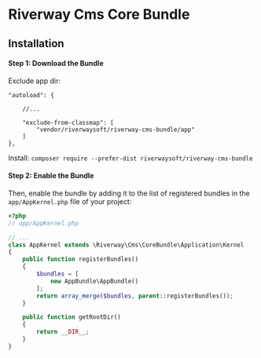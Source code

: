 Riverway Cms Core Bundle
========================

Installation
------------
#### Step 1: Download the Bundle
Exclude app dir:
```
"autoload": {

    //...

    "exclude-from-classmap": [
        "vendor/riverwaysoft/riverway-cms-bundle/app"
    ]
},
 ```

Install:
```composer require --prefer-dist riverwaysoft/riverway-cms-bundle```

#### Step 2: Enable the Bundle

Then, enable the bundle by adding it to the list of registered bundles
in the `app/AppKernel.php` file of your project:

```php
<?php
// app/AppKernel.php

// ...
class AppKernel extends \Riverway\Cms\CoreBundle\Application\Kernel
{
    public function registerBundles()
    {
        $bundles = [
            new AppBundle\AppBundle()
        ];
        return array_merge($bundles, parent::registerBundles());
    }

    public function getRootDir()
    {
        return __DIR__;
    }
}
```